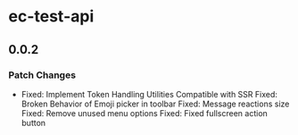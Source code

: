 # ec-test-api

## 0.0.2

### Patch Changes

- Fixed: Implement Token Handling Utilities Compatible with SSR
  Fixed: Broken Behavior of Emoji picker in toolbar
  Fixed: Message reactions size
  Fixed: Remove unused menu options
  Fixed: Fixed fullscreen action button
